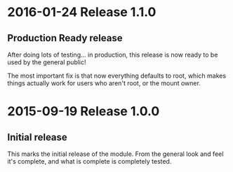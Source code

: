 # 2016-01-24 Release 1.1.0

## Production Ready release

After doing lots of testing… in production, this release is now ready to be
used by the general public!

The most important fix is that now everything defaults to root, which makes
things actually work for users who aren't root, or the mount owner.

# 2015-09-19 Release 1.0.0

## Initial release

This marks the initial release of the module. From the general look and feel
it's complete, and what is complete is completely tested.
